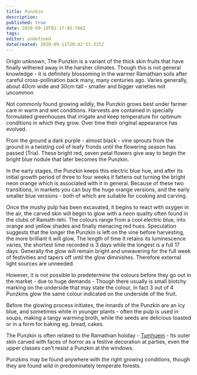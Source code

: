 ```yaml
---
title: Punzkin
description: 
published: true
date: 2020-09-19T02:17:45.706Z
tags: 
editor: undefined
dateCreated: 2020-09-11T20:42:53.315Z
---
```


Origin unknown, The Punzkin is a variant of the thick skin fruits that have finally withered away in the harsher climates. Though this is not general knowledge - it is definitely blossoming in the warmer Ramathian soils after careful cross-pollination back many, many centuries ago. Varies generally, about 40cm wide and 30cm tall - smaller and bigger varieties not uncommon

Not commonly found growing wildly, the Punzkin grows best under farmer care in warm and wet conditions. Harvests are contained in specially formulated greenhouses that irrigate and keep temperature for optimum conditions in which they grow. Over time their original appearance has evolved.

From the ground a dark purple - almost black - vine sprouts from the ground in a twisting coil of leafy fronds until the flowering season has passed (Tria). These bright red, seven petal flowers give way to begin the bright blue nodule that later becomes the Punzkin.

In the early stages, the Punzkin keeps this electric blue hue, and after its initial growth period of three to four weeks it fattens out turning the bright neon orange which is associated with it in general. Because of these two transitions, in markets you can buy the huge orange versions, and the early smaller blue versions - both of which are suitable for cooking and carving.

Once the mushy pulp has been excavated, it begins to react with oxygen in the air, the carved skin will begin to glow with a neon quality often found in the clubs of Ramath-lehi. The colours range from a cool electric blue, into orange and yellow shades and finally menacing red hues. Speculation suggests that the longer the Punzkin is left on the vine before harvesting, the more brilliant it will glow, The length of time it retains its luminescence varies, the shortest time recorded is 3 days while the longest is a full 17 days. Generally the glow will remain bright and unwavering for the full week of festivities and tapers off until the glow diminishes. Therefore external light sources are unneeded.

However, it is not possible to predetermine the colours before they go out in the market - due to huge demands - Though there usually is small blotchy marking on the underside that may state the colour, In fact 3 out of 4 Punzkins glow the same colour indicated on the underside of the fruit.

Before the glowing process initiates, the innards of the Punzkin are an icy blue, and sometimes white in younger plants - often the pulp is used in soups, making a tangy warming broth, while the seeds are delicious toasted or in a form for baking eg. bread, cakes.

The Punzkin is often related to the Ramathian holiday - [Tumhuem](/Tumhuem "wikilink") - Its outer skin carved with faces of horror as a festive decoration at parties, even the upper classes can't resist a Punzkin at the windows.

Punzkins may be found anywhere with the right growing conditions, though they are found wild in predominately temperate forests.